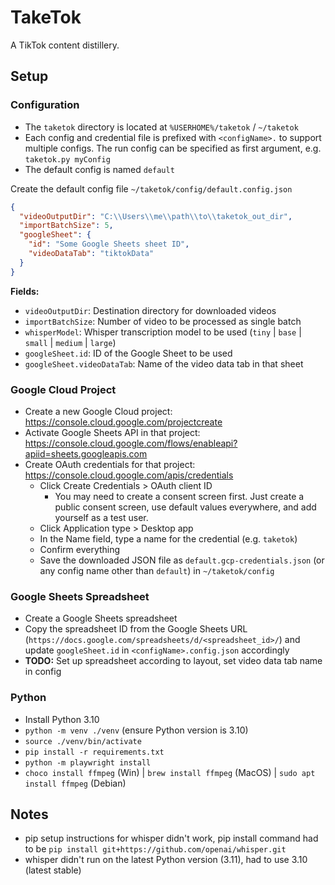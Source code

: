 # TakeTok
A TikTok content distillery.

## Setup
### Configuration
* The `taketok` directory is located at `%USERHOME%/taketok` / `~/taketok`
* Each config and credential file is prefixed with `<configName>.` to support multiple configs. The run config can be
  specified as  first argument, e.g. `taketok.py myConfig`
* The default config is named `default`

Create the default config file `~/taketok/config/default.config.json`
```json
{
  "videoOutputDir": "C:\\Users\\me\\path\\to\\taketok_out_dir",
  "importBatchSize": 5,
  "googleSheet": {
    "id": "Some Google Sheets sheet ID",
    "videoDataTab": "tiktokData"
  }
}
```

**Fields:**
* `videoOutputDir`: Destination directory for downloaded videos
* `importBatchSize`: Number of video to be processed as single batch 
* `whisperModel`: Whisper transcription model to be used (`tiny` | `base` | `small` | `medium` | `large`)
* `googleSheet.id`: ID of the Google Sheet to be used
* `googleSheet.videoDataTab`: Name of the video data tab in that sheet

### Google Cloud Project
* Create a new Google Cloud project: https://console.cloud.google.com/projectcreate
* Activate Google Sheets API in that project: https://console.cloud.google.com/flows/enableapi?apiid=sheets.googleapis.com
* Create OAuth credentials for that project: https://console.cloud.google.com/apis/credentials
  * Click Create Credentials > OAuth client ID
    * You may need to create a consent screen first. Just create a public consent screen, use default values everywhere,
      and add yourself as a test user.
  * Click Application type > Desktop app
  * In the Name field, type a name for the credential (e.g. `taketok`)
  * Confirm everything
  * Save the downloaded JSON file as `default.gcp-credentials.json` (or any config name other than `default`) in
    `~/taketok/config`

### Google Sheets Spreadsheet
* Create a Google Sheets spreadsheet
* Copy the spreadsheet ID from the Google Sheets URL (`https://docs.google.com/spreadsheets/d/<spreadsheet_id>/`) and
  update `googleSheet.id` in `<configName>.config.json` accordingly
* **TODO:** Set up spreadsheet according to layout, set video data tab name in config

### Python
* Install Python 3.10
* `python -m venv ./venv` (ensure Python version is 3.10)
* `source ./venv/bin/activate`
* `pip install -r requirements.txt`
* `python -m playwright install`
* `choco install ffmpeg` (Win) | `brew install ffmpeg` (MacOS) | `sudo apt install ffmpeg` (Debian)

## Notes
* pip setup instructions for whisper didn't work, pip install command had to be `pip install git+https://github.com/openai/whisper.git`
* whisper didn't run on the latest Python version (3.11), had to use 3.10 (latest stable)